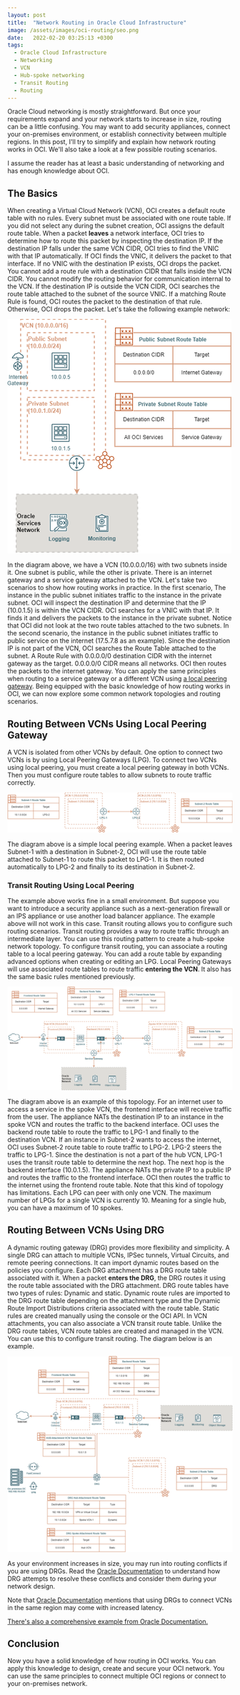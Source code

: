 ```yaml
---
layout: post
title:  "Network Routing in Oracle Cloud Infrastructure"
image: /assets/images/oci-routing/seo.png
date:   2022-02-20 03:25:13 +0300
tags:
  - Oracle Cloud Infrastructure
  - Networking
  - VCN
  - Hub-spoke networking
  - Transit Routing
  - Routing
---
```


Oracle Cloud networking is mostly straightforward. But once your requirements expand and your network starts to increase in size, routing can be a little confusing. You may want to add security appliances, connect your on-premises environment, or establish connectivity between multiple regions. In this post, I'll try to simplify and explain how network routing works in OCI. We'll also take a look at a few possible routing scenarios.

I assume the reader has at least a basic understanding of networking and has enough knowledge about OCI.

## The Basics
When creating a Virtual Cloud Network (VCN), OCI creates a default route table with no rules. Every subnet must be associated with one route table. If you did not select any during the subnet creation, OCI assigns the default route table.
When a packet **leaves** a network interface, OCI tries to determine how to route this packet by inspecting the destination IP. If the destination IP falls under the same VCN CIDR, OCI tries to find the VNIC with that IP automatically. If OCI finds the VNIC, it delivers the packet to that interface. If no VNIC with the destination IP exists, OCI drops the packet. You cannot add a route rule with a destination CIDR that falls inside the VCN CIDR. You cannot modify the routing behavior for communication internal to the VCN.
If the destination IP is outside the VCN CIDR, OCI searches the route table attached to the subnet of the source VNIC. If a matching Route Rule is found, OCI routes the packet to the destination of that rule. Otherwise, OCI drops the packet.
Let's take the following example network:

![Basic Routing Example](/assets/images/oci-routing/basic-example.png)

In the diagram above, we have a VCN (10.0.0.0/16) with two subnets inside it. One subnet is public, while the other is private. There is an internet gateway and a service gateway attached to the VCN. Let's take two scenarios to show how routing works in practice.
In the first scenario, The instance in the public subnet initiates traffic to the instance in the private subnet. OCI will inspect the destination IP and determine that the IP (10.0.1.5) is within the VCN CIDR. OCI searches for a VNIC with that IP. It finds it and delivers the packets to the instance in the private subnet. Notice that OCI did not look at the two route tables attached to the two subnets.
In the second scenario, the instance in the public subnet initiates traffic to public service on the internet (17.5.7.8 as an example). Since the destination IP is not part of the VCN, OCI searches the Route Table attached to the subnet. A Route Rule with 0.0.0.0/0 destination CIDR with the internet gateway as the target. 0.0.0.0/0 CIDR means all networks. OCI then routes the packets to the internet gateway.
You can apply the same principles when routing to a service gateway or a different VCN using [a local peering gateway](https://docs.oracle.com/en-us/iaas/Content/Network/Tasks/localVCNpeering.htm).
Being equipped with the basic knowledge of how routing works in OCI, we can now explore some common network topologies and routing scenarios.

## Routing Between VCNs Using Local Peering Gateway
A VCN is isolated from other VCNs by default. One option to connect two VCNs is by using Local Peering Gateways (LPG).
To connect two VCNs using local peering, you must create a local peering gateway in both VCNs. Then you must configure route tables to allow subnets to route traffic correctly.

![Basic Routing Example](/assets/images/oci-routing/basic-lpg.png)

The diagram above is a simple local peering example. When a packet leaves Subnet-1 with a destination in Subnet-2, OCI will use the route table attached to Subnet-1 to route this packet to LPG-1. It is then routed automatically to LPG-2 and finally to its destination in Subnet-2.

### Transit Routing Using Local Peering
The example above works fine in a small environment. But suppose you want to introduce a security appliance such as a next-generation firewall or an IPS appliance or use another load balancer appliance. The example above will not work in this case.
Transit routing allows you to configure such routing scenarios. Transit routing provides a way to route traffic through an intermediate layer. You can use this routing pattern to create a hub-spoke network topology. To configure transit routing, you can associate a routing table to a local peering gateway. You can add a route table by expanding advanced options when creating or editing an LPG. Local Peering Gateways will use associated route tables to route traffic **entering the VCN**. It also has the same basic rules mentioned previously.

![Basic Routing Example](/assets/images/oci-routing/lpg-hub-spoke.png)

The diagram above is an example of this topology. For an internet user to access a service in the spoke VCN, the frontend interface will receive traffic from the user. The appliance NATs the destination IP to an instance in the spoke VCN and routes the traffic to the backend interface. OCI uses the backend route table to route the traffic to LPG-1 and finally to the destination VCN.
If an instance in Subnet-2 wants to access the internet, OCI uses Subnet-2 route table to route traffic to LPG-2. LPG-2 steers the traffic to LPG-1. Since the destination is not a part of the hub VCN, LPG-1 uses the transit route table to determine the next hop. The next hop is the backend interface (10.0.1.5). The appliance NATs the private IP to a public IP and routes the traffic to the frontend interface. OCI then routes the traffic to the internet using the frontend route table.
Note that this kind of topology has limitations. Each LPG can peer with only one VCN. The maximum number of LPGs for a single VCN is currently 10. Meaning for a single hub, you can have a maximum of 10 spokes.

## Routing Between VCNs Using DRG
A dynamic routing gateway (DRG) provides more flexibility and simplicity. A single DRG can attach to multiple VCNs, IPSec tunnels, Virtual Circuits, and remote peering connections. It can import dynamic routes based on the policies you configure.
Each DRG attachment has a DRG route table associated with it. When a packet **enters the DRG**, the DRG routes it using the route table associated with the DRG attachment. DRG route tables have two types of rules: Dynamic and static. Dynamic route rules are imported to the DRG route table depending on the attachment type and the Dynamic Route Import Distributions criteria associated with the route table. Static rules are created manually using the console or the OCI API.
In VCN attachments, you can also associate a VCN transit route table. Unlike the DRG route tables, VCN route tables are created and managed in the VCN. You can use this to configure transit routing. The diagram below is an example.

![Basic Routing Example](/assets/images/oci-routing/drg.png)

As your environment increases in size, you may run into routing conflicts if you are using DRGs. Read the [Oracle Documentation](https://docs.oracle.com/en-us/iaas/Content/Network/Tasks/managingDRGs.htm#managingDRGs_topic_drg_routing__conflicts) to understand how DRG attempts to resolve these conflicts and consider them during your network design.

Note that [Oracle Documentation](https://docs.oracle.com/en-us/iaas/Content/Network/Tasks/scenario_d.htm) mentions that using DRGs to connect VCNs in the same region may come with increased latency.

[There's also a comprehensive example from Oracle Documentation.](https://docs.oracle.com/en-us/iaas/Content/Network/Tasks/scenario_g.htm)

## Conclusion
Now you have a solid knowledge of how routing in OCI works. You can apply this knowledge to design, create and secure your OCI network. You can use the same principles to connect multiple OCI regions or connect to your on-premises network.